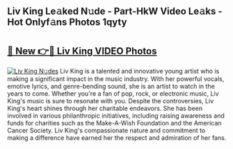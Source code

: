 ## Liv King Le𝚊ked N𝚞de - Part-HkW Video Le𝚊ks - Hot Onlyf𝚊ns Photos 1qyty

# <h2><a href="http://ab49110.deff.icu/?id=Liv+King">🔗 New 👉🔴 Liv King VIDEO Photos</a></h2>

[![Liv King N𝚞des](https://i.imgur.com/rIISA9y.gif)](http://ab49110.deff.icu/?id=Liv+King)
Liv King is a talented and innovative young artist who is making a significant impact in the music industry. With her powerful vocals, emotive lyrics, and genre-bending sound, she is an artist to watch in the years to come. Whether you're a fan of pop, rock, or electronic music, Liv King's music is sure to resonate with you. Despite the controversies, Liv King's heart shines through her charitable endeavors. She has been involved in various philanthropic initiatives, including raising awareness and funds for charities such as the Make-A-Wish Foundation and the American Cancer Society. Liv King's compassionate nature and commitment to making a difference have earned her the respect and admiration of her fans.

